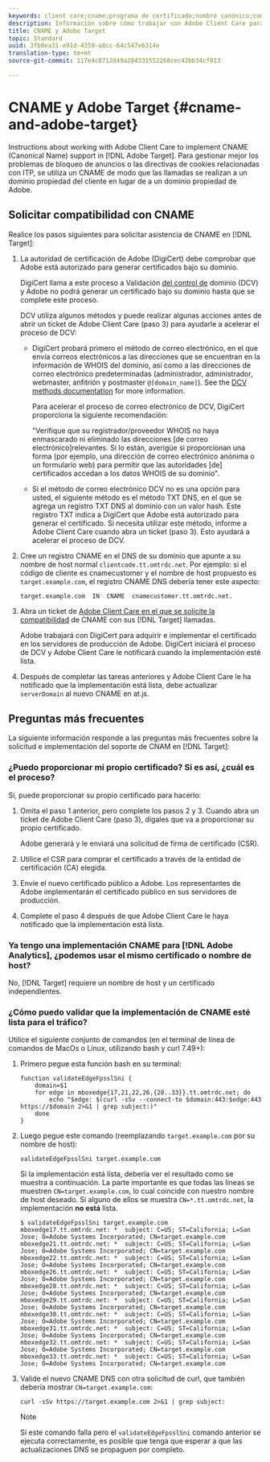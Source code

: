 ```yaml
---
keywords: client care;cname;programa de certificado;nombre canónico;cookies;certificado;amc;certificado administrado por adobe;digicert;validación de control de dominio;dcv
description: Información sobre cómo trabajar con Adobe Client Care para implementar el soporte de CNAME (nombre canónico) en Adobe Target.
title: CNAME y Adobe Target
topic: Standard
uuid: 3fb0ea31-e91d-4359-a8cc-64c547e6314e
translation-type: tm+mt
source-git-commit: 117e4c8712d49a284331552268cec42bb34cf013

---
```



# CNAME y Adobe Target {#cname-and-adobe-target}

Instructions about working with Adobe Client Care to implement CNAME (Canonical Name) support in [!DNL Adobe Target]. Para gestionar mejor los problemas de bloqueo de anuncios o las directivas de cookies relacionadas con ITP, se utiliza un CNAME de modo que las llamadas se realizan a un dominio propiedad del cliente en lugar de a un dominio propiedad de Adobe.

## Solicitar compatibilidad con CNAME

Realice los pasos siguientes para solicitar asistencia de CNAME en [!DNL Target]:

1. La autoridad de certificación de Adobe (DigiCert) debe comprobar que Adobe está autorizado para generar certificados bajo su dominio.

   DigiCert llama a este proceso a Validación [del control de](https://docs.digicert.com/manage-certificates/dv-certificate-enrollment/domain-control-validation-dcv-methods/) dominio (DCV) y Adobe no podrá generar un certificado bajo su dominio hasta que se complete este proceso.

   DCV utiliza algunos métodos y puede realizar algunas acciones antes de abrir un ticket de Adobe Client Care (paso 3) para ayudarle a acelerar el proceso de DCV:

   * DigiCert probará primero el método de correo electrónico, en el que envía correos electrónicos a las direcciones que se encuentran en la información de WHOIS del dominio, así como a las direcciones de correo electrónico predeterminadas (administrador, administrador, webmaster, anfitrión y postmaster `@[domain_name]`). See the [DCV methods documentation](https://docs.digicert.com/manage-certificates/dv-certificate-enrollment/domain-control-validation-dcv-methods/) for more information.

      Para acelerar el proceso de correo electrónico de DCV, DigiCert proporciona la siguiente recomendación:

      "Verifique que su registrador/proveedor WHOIS no haya enmascarado ni eliminado las direcciones [de correo electrónico]relevantes. Si lo están, averigüe si proporcionan una forma (por ejemplo, una dirección de correo electrónico anónima o un formulario web) para permitir que las autoridades [de] certificados accedan a los datos WHOIS de su dominio".

   * Si el método de correo electrónico DCV no es una opción para usted, el siguiente método es el método TXT DNS, en el que se agrega un registro TXT DNS al dominio con un valor hash. Este registro TXT indica a DigiCert que Adobe está autorizado para generar el certificado. Si necesita utilizar este método, informe a Adobe Client Care cuando abra un ticket (paso 3). Esto ayudará a acelerar el proceso de DCV.

1. Cree un registro CNAME en el DNS de su dominio que apunte a su nombre de host normal `clientcode.tt.omtrdc.net`. Por ejemplo: si el código de cliente es cnamecustomer y el nombre de host propuesto es `target.example.com`, el registro CNAME DNS debería tener este aspecto:

   ```
   target.example.com  IN  CNAME  cnamecustomer.tt.omtrdc.net.
   ```

1. Abra un ticket de [Adobe Client Care en el que se solicite la compatibilidad](https://docs.adobe.com/content/help/en/target/using/cmp-resources-and-contact-information.html#reference_ACA3391A00EF467B87930A450050077C) de CNAME con sus [!DNL Target] llamadas.

   Adobe trabajará con DigiCert para adquirir e implementar el certificado en los servidores de producción de Adobe. DigiCert iniciará el proceso de DCV y Adobe Client Care le notificará cuando la implementación esté lista.

1. Después de completar las tareas anteriores y Adobe Client Care le ha notificado que la implementación está lista, debe actualizar `serverDomain` al nuevo CNAME en at.js.

## Preguntas más frecuentes

La siguiente información responde a las preguntas más frecuentes sobre la solicitud e implementación del soporte de CNAM en [!DNL Target]:

### ¿Puedo proporcionar mi propio certificado? Si es así, ¿cuál es el proceso?

Sí, puede proporcionar su propio certificado para hacerlo:

1. Omita el paso 1 anterior, pero complete los pasos 2 y 3. Cuando abra un ticket de Adobe Client Care (paso 3), dígales que va a proporcionar su propio certificado.

   Adobe generará y le enviará una solicitud de firma de certificado (CSR).

1. Utilice el CSR para comprar el certificado a través de la entidad de certificación (CA) elegida.

1. Envíe el nuevo certificado público a Adobe. Los representantes de Adobe implementarán el certificado público en sus servidores de producción.

1. Complete el paso 4 después de que Adobe Client Care le haya notificado que la implementación está lista.

### Ya tengo una implementación CNAME para [!DNL Adobe Analytics], ¿podemos usar el mismo certificado o nombre de host?

No, [!DNL Target] requiere un nombre de host y un certificado independientes.

### ¿Cómo puedo validar que la implementación de CNAME esté lista para el tráfico?

Utilice el siguiente conjunto de comandos (en el terminal de línea de comandos de MacOs o Linux, utilizando bash y curl 7.49+):

1. Primero pegue esta función bash en su terminal:

   ```
   function validateEdgeFpsslSni {
       domain=$1
       for edge in mboxedge{17,21,22,26,{28..33}}.tt.omtrdc.net; do
           echo "$edge: $(curl -sSv --connect-to $domain:443:$edge:443 https://$domain 2>&1 | grep subject:)"
       done
   }
   ```

1. Luego pegue este comando (reemplazando `target.example.com` por su nombre de host):

   ```
   validateEdgeFpsslSni target.example.com
   ```

   Si la implementación está lista, debería ver el resultado como se muestra a continuación. La parte importante es que todas las líneas se muestren `CN=target.example.com`, lo cual coincide con nuestro nombre de host deseado. Si alguno de ellos se muestra `CN=*.tt.omtrdc.net`, la implementación **no está** lista.

   ```
   $ validateEdgeFpsslSni target.example.com
   mboxedge17.tt.omtrdc.net: *  subject: C=US; ST=California; L=San Jose; O=Adobe Systems Incorporated; CN=target.example.com
   mboxedge21.tt.omtrdc.net: *  subject: C=US; ST=California; L=San Jose; O=Adobe Systems Incorporated; CN=target.example.com
   mboxedge22.tt.omtrdc.net: *  subject: C=US; ST=California; L=San Jose; O=Adobe Systems Incorporated; CN=target.example.com
   mboxedge26.tt.omtrdc.net: *  subject: C=US; ST=California; L=San Jose; O=Adobe Systems Incorporated; CN=target.example.com
   mboxedge28.tt.omtrdc.net: *  subject: C=US; ST=California; L=San Jose; O=Adobe Systems Incorporated; CN=target.example.com
   mboxedge29.tt.omtrdc.net: *  subject: C=US; ST=California; L=San Jose; O=Adobe Systems Incorporated; CN=target.example.com
   mboxedge30.tt.omtrdc.net: *  subject: C=US; ST=California; L=San Jose; O=Adobe Systems Incorporated; CN=target.example.com
   mboxedge31.tt.omtrdc.net: *  subject: C=US; ST=California; L=San Jose; O=Adobe Systems Incorporated; CN=target.example.com
   mboxedge32.tt.omtrdc.net: *  subject: C=US; ST=California; L=San Jose; O=Adobe Systems Incorporated; CN=target.example.com
   mboxedge33.tt.omtrdc.net: *  subject: C=US; ST=California; L=San Jose; O=Adobe Systems Incorporated; CN=target.example.com
   ```

1. Valide el nuevo CNAME DNS con otra solicitud de curl, que también debería mostrar `CN=target.example.com`:

   ```
   curl -sSv https://target.example.com 2>&1 | grep subject:
   ```

   >[!NOTE]
   >
   >Si este comando falla pero el `validateEdgeFpsslSni` comando anterior se ejecuta correctamente, es posible que tenga que esperar a que las actualizaciones DNS se propaguen por completo.
